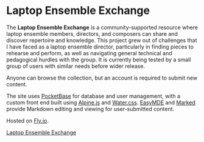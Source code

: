 # Laptop Ensemble Exchange

The **Laptop Ensemble Exchange** is a community-supported resource where laptop ensemble members, directors, and composers can share and discover repertoire and knowledge. This project grew out of challenges that I have faced as a laptop ensemble director, particularly in finding pieces to rehearse and perform, as well as navigating general technical and pedagogical hurdles with the group. It is currently being tested by a small group of users with similar needs before wider release.

Anyone can browse the collection, but an account is required to submit new content.

The site uses [PocketBase](https://pocketbase.io) for database and user management, with a custom front end built using [Alpine.js](https://alpinejs.dev) and [Water.css](https://watercss.kognise.dev). [EasyMDE](https://github.com/Ionaru/easy-markdown-editor) and [Marked](https://github.com/markedjs/marked) provide Markdown editing and viewing for user-submitted content.

Hosted on [Fly.io](https://fly.io).

[Laptop Ensemble Exchange](https://lexchange.fly.dev)
